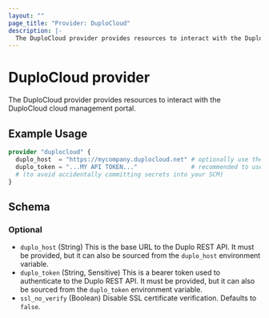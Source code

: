 ```yaml
---
layout: ""
page_title: "Provider: DuploCloud"
description: |-
  The DuploCloud provider provides resources to interact with the DuploCloud cloud management portal.
---
```


# DuploCloud provider

The DuploCloud provider provides resources to interact with the DuploCloud cloud management portal.

## Example Usage

```terraform
provider "duplocloud" {
  duplo_host  = "https://mycompany.duplocloud.net" # optionally use the `duplo_host` env var
  duplo_token = "...MY API TOKEN..."               # recommended to use the `duplo_token` env var
  # (to avoid accidentally committing secrets into your SCM)
}
```

<!-- schema generated by tfplugindocs -->
## Schema

### Optional

- `duplo_host` (String) This is the base URL to the Duplo REST API.  It must be provided, but it can also be sourced from the `duplo_host` environment variable.
- `duplo_token` (String, Sensitive) This is a bearer token used to authenticate to the Duplo REST API.  It must be provided, but it can also be sourced from the `duplo_token` environment variable.
- `ssl_no_verify` (Boolean) Disable SSL certificate verification. Defaults to `false`.
